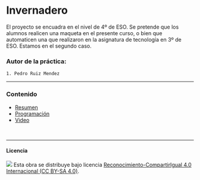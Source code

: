 # Invernadero

El proyecto se encuadra en el nivel de 4º de ESO. Se pretende que los alumnos realicen una maqueta en el presente curso, o bien que automaticen una que realizaron en la asignatura de tecnología en 3º de ESO. Estamos en el segundo caso. 

### Autor de la práctica:
    1. Pedro Ruiz Mendez

<hr>

### Contenido

- [Resumen](Resumen.pdf)
- [Programación](Programación.SB2)
- [Video](Video.mp4)


<br>


***

#### Licencia

<img src="http://i.creativecommons.org/l/by-sa/4.0/88x31.png" /> Esta obra se distribuye bajo licencia [Reconocimiento-CompartirIgual 4.0 Internacional (CC BY-SA 4.0)](https://creativecommons.org/licenses/by-sa/4.0/deed.es_ES).
